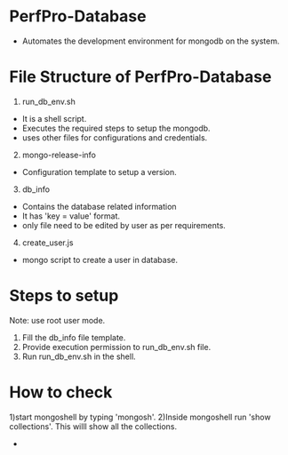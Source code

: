 # PerfPro-Database
- Automates the development environment for mongodb on the system.

# File Structure of PerfPro-Database
1) run_db_env.sh 
 - It is a shell script.
 - Executes the required steps to setup the mongodb.
 - uses other files for configurations and credentials.

2) mongo-release-info
 - Configuration template to setup a version.

3) db_info
 - Contains the database related information
 - It has 'key = value' format.
 - only file need to be edited by user as per requirements.

4) create_user.js
 - mongo script to create a user in database.


# Steps to setup
Note: use root user mode.

1) Fill the db_info file template.
2) Provide execution permission to run_db_env.sh file.
3) Run run_db_env.sh in the shell.


# How to check
1)start mongoshell by typing 'mongosh'.
2)Inside mongoshell run 'show collections'. This willl show all the collections.


 -
